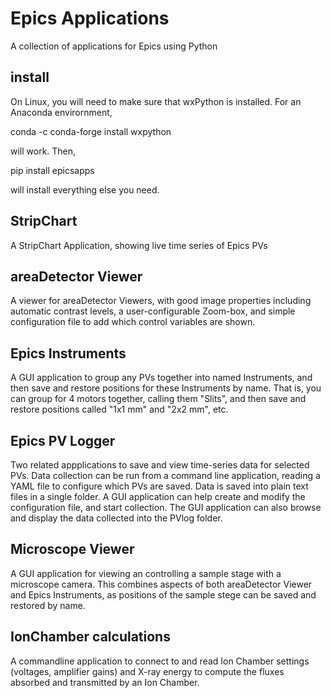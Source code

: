 # Epics Applications

A collection of applications for Epics using Python

## install

On Linux, you will need to make sure that wxPython is installed.  For an Anaconda envirornment,

   conda -c conda-forge install wxpython

will work. Then,

   pip install epicsapps

will install everything else you need.


## StripChart

   A StripChart Application, showing live time series of Epics PVs

## areaDetector Viewer

   A viewer for areaDetector Viewers, with good image properties including
   automatic contrast levels, a user-configurable Zoom-box, and simple
   configuration file to add which control variables are shown.

## Epics Instruments

   A GUI application to group any PVs together into named Instruments, and then
   save and restore positions for these Instruments by name.  That is, you can
   group for 4 motors together, calling them "Slits", and then save and restore
   positions called "1x1 mm" and "2x2 mm", etc.

## Epics PV Logger

   Two related appplications to save and view time-series data for selected
   PVs.  Data collection can be run from a command line application, reading a
   YAML file to configure which PVs are saved. Data is saved into plain text
   files in a single folder.  A GUI application can help create and modify the
   configuration file, and start collection.  The GUI application can also
   browse and display the data collected into the PVlog folder.

## Microscope Viewer

  A GUI application for viewing an controlling a sample stage with a microscope
  camera.  This combines aspects of both areaDetector Viewer and Epics Instruments,
  as positions of the sample stege can be saved and restored by name.

## IonChamber calculations

  A commandline application to connect to and read Ion Chamber settings
  (voltages, amplifier gains) and X-ray energy to compute the fluxes absorbed
  and transmitted by an Ion Chamber.
